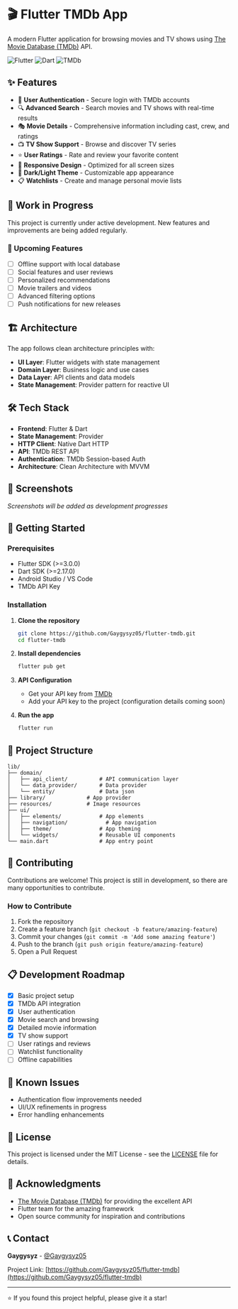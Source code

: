 # 🎬 Flutter TMDb App

A modern Flutter application for browsing movies and TV shows using [The Movie Database (TMDb)](https://www.themoviedb.org/) API.

![Flutter](https://img.shields.io/badge/Flutter-%2302569B.svg?style=for-the-badge&logo=Flutter&logoColor=white)
![Dart](https://img.shields.io/badge/dart-%230175C2.svg?style=for-the-badge&logo=dart&logoColor=white)
![TMDb](https://img.shields.io/badge/TMDb-01B4E4?style=for-the-badge&logo=themoviedatabase&logoColor=white)

## ✨ Features

- 🔐 **User Authentication** - Secure login with TMDb accounts
- 🔍 **Advanced Search** - Search movies and TV shows with real-time results
- 🎭 **Movie Details** - Comprehensive information including cast, crew, and ratings
- 📺 **TV Show Support** - Browse and discover TV series
- ⭐ **User Ratings** - Rate and review your favorite content
- 📱 **Responsive Design** - Optimized for all screen sizes
- 🌙 **Dark/Light Theme** - Customizable app appearance
- 📋 **Watchlists** - Create and manage personal movie lists

## 🚧 Work in Progress

This project is currently under active development. New features and improvements are being added regularly.

### 🎯 Upcoming Features

- [ ] Offline support with local database
- [ ] Social features and user reviews
- [ ] Personalized recommendations
- [ ] Movie trailers and videos
- [ ] Advanced filtering options
- [ ] Push notifications for new releases

## 🏗️ Architecture

The app follows clean architecture principles with:

- **UI Layer**: Flutter widgets with state management
- **Domain Layer**: Business logic and use cases  
- **Data Layer**: API clients and data models
- **State Management**: Provider pattern for reactive UI

## 🛠️ Tech Stack

- **Frontend**: Flutter & Dart
- **State Management**: Provider
- **HTTP Client**: Native Dart HTTP
- **API**: TMDb REST API
- **Authentication**: TMDb Session-based Auth
- **Architecture**: Clean Architecture with MVVM

## 📱 Screenshots

*Screenshots will be added as development progresses*

## 🚀 Getting Started

### Prerequisites

- Flutter SDK (>=3.0.0)
- Dart SDK (>=2.17.0)
- Android Studio / VS Code
- TMDb API Key

### Installation

1. **Clone the repository**
   ```bash
   git clone https://github.com/Gaygysyz05/flutter-tmdb.git
   cd flutter-tmdb
   ```

2. **Install dependencies**
   ```bash
   flutter pub get
   ```

3. **API Configuration**
   - Get your API key from [TMDb](https://www.themoviedb.org/settings/api)
   - Add your API key to the project (configuration details coming soon)

4. **Run the app**
   ```bash
   flutter run
   ```

## 📂 Project Structure

```
lib/
├── domain/
│   ├── api_client/          # API communication layer
│   └── data_provider/       # Data provider
│   └── entity/              # Data json
├── library/             # App provider
├── resources/           # Image resources
├── ui/
│   ├── elements/            # App elements
│   ├── navigation/            # App navigation
│   ├── theme/               # App theming
│   └── widgets/             # Reusable UI components       
└── main.dart                # App entry point
```

## 🤝 Contributing

Contributions are welcome! This project is still in development, so there are many opportunities to contribute.

### How to Contribute

1. Fork the repository
2. Create a feature branch (`git checkout -b feature/amazing-feature`)
3. Commit your changes (`git commit -m 'Add some amazing feature'`)
4. Push to the branch (`git push origin feature/amazing-feature`)
5. Open a Pull Request

## 📋 Development Roadmap

- [x] Basic project setup
- [x] TMDb API integration
- [x] User authentication
- [x] Movie search and browsing
- [x] Detailed movie information
- [x] TV show support
- [ ] User ratings and reviews
- [ ] Watchlist functionality
- [ ] Offline capabilities

## 🐛 Known Issues

- Authentication flow improvements needed
- UI/UX refinements in progress
- Error handling enhancements

## 📄 License

This project is licensed under the MIT License - see the [LICENSE](LICENSE) file for details.

## 🙏 Acknowledgments

- [The Movie Database (TMDb)](https://www.themoviedb.org/) for providing the excellent API
- Flutter team for the amazing framework
- Open source community for inspiration and contributions

## 📞 Contact

**Gaygysyz** - [@Gaygysyz05](https://github.com/Gaygysyz05)

Project Link: [https://github.com/Gaygysyz05/flutter-tmdb](https://github.com/Gaygysyz05/flutter-tmdb)

---

⭐ If you found this project helpful, please give it a star!